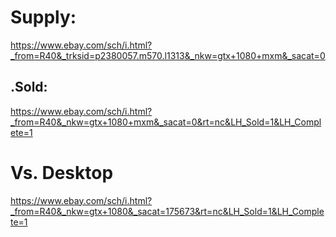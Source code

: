 # Supply:
https://www.ebay.com/sch/i.html?_from=R40&_trksid=p2380057.m570.l1313&_nkw=gtx+1080+mxm&_sacat=0

## .Sold:
https://www.ebay.com/sch/i.html?_from=R40&_nkw=gtx+1080+mxm&_sacat=0&rt=nc&LH_Sold=1&LH_Complete=1


# Vs. Desktop
https://www.ebay.com/sch/i.html?_from=R40&_nkw=gtx+1080&_sacat=175673&rt=nc&LH_Sold=1&LH_Complete=1
